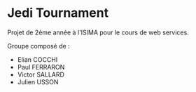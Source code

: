 # Jedi Tournament

Projet de 2ème année à l'ISIMA pour le cours de web services.

Groupe composé de :
 * Elian COCCHI
 * Paul FERRARON
 * Victor SALLARD
 * Julien USSON
